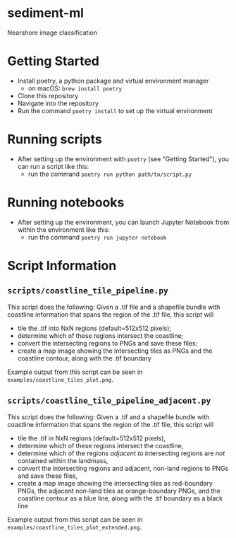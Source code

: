 # sediment-ml
Nearshore image classification

# Getting Started

- Install poetry, a python package and virtual environment manager
  - on macOS: `brew install poetry`
- Clone this repository
- Navigate into the repository
- Run the command `poetry install` to set up the virtual environment

# Running scripts

- After setting up the environment with `poetry` (see "Getting Started"), you can run a script like this:
  - run the command `poetry run python path/to/script.py`

# Running notebooks
- After setting up the environment, you can launch Jupyter Notebook from within the environment like this:
  - run the command `poetry run jupyter notebook`

# Script Information

## `scripts/coastline_tile_pipeline.py`

This script does the following: Given a .tif file and a shapefile bundle with coastline information that spans the region of the .tif file, this script will
- tile the .tif into NxN regions (default=512x512 pixels);
- determine which of these regions intersect the coastline;
- convert the intersecting regions to PNGs and save these files;
- create a map image showing the intersecting tiles as PNGs and the coastline contour, along with the .tif boundary

Example output from this script can be seen in `examples/coastline_tiles_plot.png`.

## `scripts/coastline_tile_pipeline_adjacent.py`

This script does the following: Given a .tif and a shapefile bundle with coastline information that spans the region of the .tif file, this script will
- tile the .tif in NxN regions (default=512x512 pixels),
- determine which of these regions intersect the coastline,
- determine which of the regions *adjacent to* intersecting regions are *not* contained within the landmass,
- convert the intersecting regions and adjacent, non-land regions to PNGs and save these files,
- create a map image showing the intersecting tiles as red-boundary PNGs, the adjacent non-land tiles as orange-boundary PNGs, and the coastline contour as a blue line, along with the .tif boundary as a black line

Example output from this script can be seen in `examples/coastline_tiles_plot_extended.png`.



